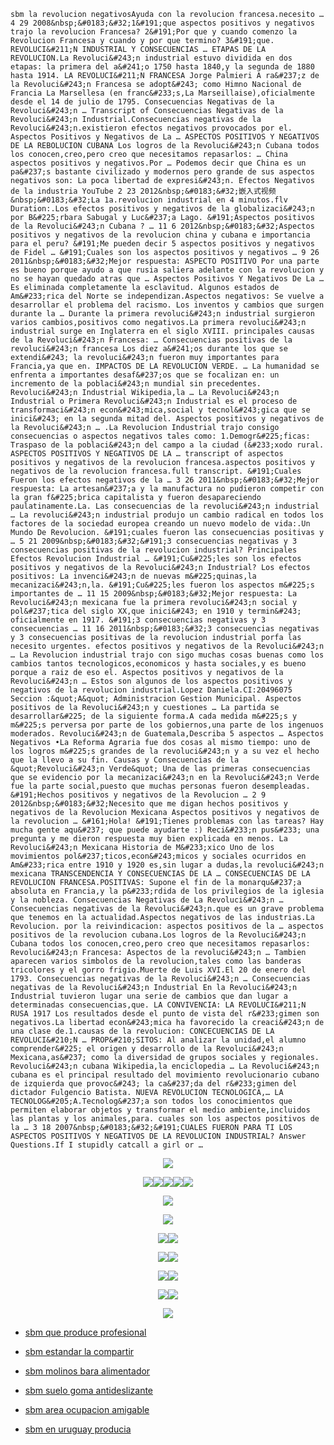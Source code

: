 
```
sbm la revolucion negativosAyuda con la revolucion francesa.necesito … 4 29 2008&nbsp;&#0183;&#32;1&#191;que aspectos positivos y negativos trajo la revolucion Francesa? 2&#191;Por que y cuando comenzo la Revolucion Francesa y cuando y por que termino? 3&#191;que. REVOLUCI&#211;N INDUSTRIAL Y CONSECUENCIAS … ETAPAS DE LA REVOLUCION.La Revoluci&#243;n industrial estuvo dividida en dos etapas: la primera del a&#241;o 1750 hasta 1840,y la segunda de 1880 hasta 1914. LA REVOLUCI&#211;N FRANCESA Jorge Palmieri A ra&#237;z de la Revoluci&#243;n Francesa se adopt&#243; como Himno Nacional de Francia La Marsellesa (en franc&#233;s,La Marseillaise),oficialmente desde el 14 de julio de 1795. Consecuencias Negativas de la Revoluci&#243;n … Transcript of Consecuencias Negativas de la Revoluci&#243;n Industrial.Consecuencias negativas de la Revoluci&#243;n.existieron efectos negativos provocados por el. Aspectos Positivos y Negativos de La … ASPECTOS POSITIVOS Y NEGATIVOS DE LA REBOLUCION CUBANA Los logros de la Revoluci&#243;n Cubana todos los conocen,creo,pero creo que necesitamos repasarlos: … China aspectos positivos y negativos.Por … Podemos decir que China es un pa&#237;s bastante civilizado y modernos pero grande de sus aspectos negativos son: La poca libertad de expresi&#243;n. Efectos Negativos de la industria YouTube 2 23 2012&nbsp;&#0183;&#32;嵌入式视频&nbsp;&#0183;&#32;La 1a.revolucion industrial en 4 minutos.flv Duration:.Los efectos positivos y negativos de la globalizaci&#243;n por B&#225;rbara Sabugal y Luc&#237;a Lago. &#191;Aspectos positivos de la Revoluci&#243;n Cubana ? … 11 6 2012&nbsp;&#0183;&#32;Aspectos positivos y negativos de la revolucion china y cubana e importancia para el peru? &#191;Me pueden decir 5 aspectos positivos y negativos de Fidel … &#191;Cuales son los aspectos positivos y negativos … 9 26 2011&nbsp;&#0183;&#32;Mejor respuesta: ASPECTO POSITIVO Por una parte es bueno porque ayudo a que rusia saliera adelante con la revolucion y no se hayan quedado atras que … Aspectos Positivos Y Negativos De La … Es eliminada completamente la esclavitud. Algunos estados de Am&#233;rica del Norte se independizan.Aspectos negativos: Se vuelve a desarrollar el problema del racismo. Los inventos y cambios que surgen durante la … Durante la primera revoluci&#243;n industrial surgieron varios cambios,positivos como negativos.La primera revoluci&#243;n industrial surge en Inglaterra en el siglo XVIII. principales causas de la Revoluci&#243;n Francesa: … Consecuencias positivas de la revoluci&#243;n francesa Los diez a&#241;os durante los que se extendi&#243; la revoluci&#243;n fueron muy importantes para Francia,ya que en. IMPACTOS DE LA REVOLUCION VERDE. … La humanidad se enfrenta a importantes desaf&#237;os que se focalizan en: un incremento de la poblaci&#243;n mundial sin precedentes. Revoluci&#243;n Industrial Wikipedia,la … La Revoluci&#243;n Industrial o Primera Revoluci&#243;n Industrial es el proceso de transformaci&#243;n econ&#243;mica,social y tecnol&#243;gica que se inici&#243; en la segunda mitad del. Aspectos positivos y negativos de la Revoluci&#243;n … .La Revolucion Industrial trajo consigo consecuencias o aspectos negativos tales como: 1.Demogr&#225;ficas: Traspaso de la poblaci&#243;n del campo a la ciudad (&#233;xodo rural. ASPECTOS POSITIVOS Y NEGATIVOS DE LA … transcript of aspectos positivos y negativos de la revolucion francesa.aspectos positivos y negativos de la revolucion francesa.full transcript. &#191;Cuales Fueron los efectos negativos de la … 3 26 2011&nbsp;&#0183;&#32;Mejor respuesta: La artesan&#237;a y la manufactura no pudieron competir con la gran f&#225;brica capitalista y fueron desapareciendo paulatinamente.La. Las consecuencias de la revoluci&#243;n industrial … La revoluci&#243;n industrial produjo un cambio radical en todos los factores de la sociedad europea creando un nuevo modelo de vida:.Un Mundo De Revolucion. &#191;cuales fueron las consecuencias positivas y … 5 21 2009&nbsp;&#0183;&#32;&#191;3 consecuencias negativas y 3 consecuencias positivas de la revolucion industrial? Principales Efectos Revolucion Industrial … &#191;Cu&#225;les son los efectos positivos y negativos de la Revoluci&#243;n Industrial? Los efectos positivos: La invenci&#243;n de nuevas m&#225;quinas,la mecanizaci&#243;n,la. &#191;Cu&#225;les fueron los aspectos m&#225;s importantes de … 11 15 2009&nbsp;&#0183;&#32;Mejor respuesta: La Revoluci&#243;n mexicana fue la primera revoluci&#243;n social y pol&#237;tica del siglo XX,que inici&#243; en 1910 y termin&#243; oficialmente en 1917. &#191;3 consecuencias negativas y 3 consecuencias … 11 16 2011&nbsp;&#0183;&#32;3 consecuencias negativas y 3 consecuencias positivas de la revolucion industrial porfa las necesito urgentes. efectos positivos y negativos de la Revoluci&#243;n … La Revolucion industrial trajo con sigo muchas cosas buenas como los cambios tantos tecnologicos,economicos y hasta sociales,y es bueno porque a raiz de eso el. Aspectos positivos y negativos de la Revoluci&#243;n … Estos son algunos de los aspectos positivos y negativos de la revolucion industrial.Lopez Daniela.CI:20496075 Seccion :&quot;A&quot; Administracion Gestion Municipal. Aspectos positivos de la Revoluci&#243;n y cuestiones … La partida se desarrollar&#225; de la siguiente forma.A cada medida m&#225;s y m&#225;s perversa por parte de los gobiernos,una parte de los ingenuos moderados. Revoluci&#243;n de Guatemala,Describa 5 aspectos … Aspectos Negativos •La Reforma Agraria fue dos cosas al mismo tiempo: uno de los logros m&#225;s grandes de la revoluci&#243;n y a su vez el hecho que la llevo a su fin. Causas y Consecuencias de la &quot;Revoluci&#243;n Verde&quot; Una de las primeras consecuencias que se evidencio por la mecanizaci&#243;n en la Revoluci&#243;n Verde fue la parte social,puesto que muchas personas fueron desempleadas. &#191;Hechos positivos y negativos de la Revolucion … 2 9 2012&nbsp;&#0183;&#32;Necesito que me digan hechos positivos y negativos de la Revolucion Mexicana Aspectos positivos y negativos de la revolucion … &#161;Hola! &#191;Tienes problemas con las tareas? Hay mucha gente aqu&#237; que puede ayudarte :) Reci&#233;n pus&#233; una pregunta y me dieron respuesta muy bien explicada en menos. La Revoluci&#243;n Mexicana Historia de M&#233;xico Uno de los movimientos pol&#237;ticos,econ&#243;micos y sociales ocurridos en Am&#233;rica entre 1910 y 1920 es,sin lugar a dudas,la revoluci&#243;n mexicana TRANSCENDENCIA Y CONSECUENCIAS DE LA … CONSECUENCIAS DE LA REVOLUCION FRANCESA.POSITIVAS: Supone el fin de la monarqu&#237;a absoluta en Francia,y la p&#233;rdida de los privilegios de la iglesia y la nobleza. Consecuencias Negativas de La Revoluci&#243;n … Consecuencias negativas de la Revoluci&#243;n.que es un grave problema que tenemos en la actualidad.Aspectos negativos de las industrias.La Revolucion. por la reivindicacion: aspectos positivos de la … aspectos positivos de la revolucion cubana.Los logros de la Revoluci&#243;n Cubana todos los conocen,creo,pero creo que necesitamos repasarlos: Revoluci&#243;n Francesa: Aspectos de la revoluci&#243;n … Tambien aparecen varios simbolos de la revolucion,tales como las banderas tricolores y el gorro frigio.Muerte de Luis XVI.El 20 de enero del 1793. Consecuencias negativas de la Revoluci&#243;n … Consecuencias negativas de la Revoluci&#243;n Industrial En la Revoluci&#243;n Industrial tuvieron lugar una serie de cambios que dan lugar a determinadas consecuencias,que. LA CONVIVENCIA: LA REVOLUCI&#211;N RUSA 1917 Los resultados desde el punto de vista del r&#233;gimen son negativos.La libertad econ&#243;mica ha favorecido la creaci&#243;n de una clase de.1.causas de la revolucion: CONCECUENCIAS DE LA REVOLUCI&#210;N … PROP&#210;SITOS: Al analizar la unidad,el alumno comprender&#225; el origen y desarrollo de la Revoluci&#243;n Mexicana,as&#237; como la diversidad de grupos sociales y regionales. Revoluci&#243;n cubana Wikipedia,la enciclopedia … La Revoluci&#243;n cubana es el principal resultado del movimiento revolucionario cubano de izquierda que provoc&#243; la ca&#237;da del r&#233;gimen del dictador Fulgencio Batista. NUEVA REVOLUCION TECNOLOGICA,… LA TECNOLOG&#205;A.Tecnolog&#237;a son todos los conocimientos que permiten elaborar objetos y transformar el medio ambiente,incluidos las plantas y los animales,para. cuales son los aspectos positivos de la … 3 18 2007&nbsp;&#0183;&#32;&#191;CUALES FUERON PARA TI LOS ASPECTOS POSITIVOS Y NEGATIVOS DE LA REVOLUCION INDUSTRIAL? Answer Questions.If I stupidly catcall a girl or … 
```

<div align="center">

<a href="https://es-crusher.shibang-china.com/github&k=sbm+la+revolucion+negativos"><img src="https://static.shibang-china.com/es/crusher/logo.jpg"></a>

<a href="https://es-crusher.shibang-china.com/github&k=sbm+la+revolucion+negativos"><img src="https://static.shibang-china.com/es/crusher/index.jpg"></a><a href="https://es-crusher.shibang-china.com/material.htmlgithub&k=sbm+la+revolucion+negativos"><img src="https://static.shibang-china.com/es/crusher/material.jpg"></a><a href="https://es-crusher.shibang-china.com/application.htmlgithub&k=sbm+la+revolucion+negativos"><img src="https://static.shibang-china.com/es/crusher/application.jpg"></a><a href="https://es-crusher.shibang-china.com/aboutus.htmlgithub&k=sbm+la+revolucion+negativos"><img src="https://static.shibang-china.com/es/crusher/aboutus.jpg"></a><a href="https://es-crusher.shibang-china.com/contact.htmlgithub&k=sbm+la+revolucion+negativos"><img src="https://static.shibang-china.com/es/crusher/contact.jpg"></a>

<a href="https://es-crusher.shibang-china.com/github&k=sbm+la+revolucion+negativos"><img src="https://static.shibang-china.com/es/crusher/banner.jpg"></a>

<a href="https://swt.shibang-china.com/github&k=sbm+la+revolucion+negativos"><img src="https://static.shibang-china.com/es/crusher/text.jpg"></a>

<a href="https://swt.shibang-china.com/github&k=sbm+la+revolucion+negativos"><img src="https://static.shibang-china.com/es/crusher/chat.jpg"></a><a href="https://es-crusher.shibang-china.com/contact.htmlgithub&k=sbm+la+revolucion+negativos"><img src="https://static.shibang-china.com/es/crusher/message.jpg"></a>

<a href="https://es-crusher.shibang-china.com/products/pe.htmlgithub&k=sbm+la+revolucion+negativos"><img src="https://static.shibang-china.com/es/crusher/pe.jpg"></a><a href="https://es-crusher.shibang-china.com/products/pf.htmlgithub&k=sbm+la+revolucion+negativos"><img src="https://static.shibang-china.com/es/crusher/pf.jpg"></a>

<a href="https://es-crusher.shibang-china.com/products/hpt.htmlgithub&k=sbm+la+revolucion+negativos"><img src="https://static.shibang-china.com/es/crusher/hpt.jpg"></a><a href="https://es-crusher.shibang-china.com/products/vsi.htmlgithub&k=sbm+la+revolucion+negativos"><img src="https://static.shibang-china.com/es/crusher/vsi.jpg"></a>

<a href="https://es-crusher.shibang-china.com/products/klv.htmlgithub&k=sbm+la+revolucion+negativos"><img src="https://static.shibang-china.com/es/crusher/klv.jpg"></a><a href="https://es-crusher.shibang-china.com/products/portable.htmlgithub&k=sbm+la+revolucion+negativos"><img src="https://static.shibang-china.com/es/crusher/portable.jpg"></a>

<a href="https://swt.shibang-china.com/github&k=sbm+la+revolucion+negativos"><img src="https://static.shibang-china.com/es/crusher/case.jpg"></a>

</div>


* [sbm que produce profesional](sbm%20que%20produce%20profesional.md)

* [sbm estandar la compartir](sbm%20estandar%20la%20compartir.md)

* [sbm molinos bara alimentador](sbm%20molinos%20bara%20alimentador.md)

* [sbm suelo goma antideslizante](sbm%20suelo%20goma%20antideslizante.md)

* [sbm area ocupacion amigable](sbm%20area%20ocupacion%20amigable.md)

* [sbm en uruguay producia](sbm%20en%20uruguay%20producia.md)